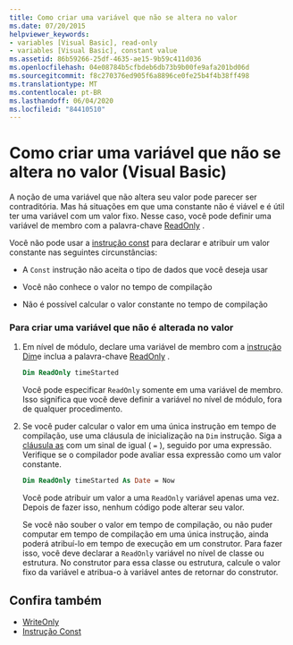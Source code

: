 ```yaml
---
title: Como criar uma variável que não se altera no valor
ms.date: 07/20/2015
helpviewer_keywords:
- variables [Visual Basic], read-only
- variables [Visual Basic], constant value
ms.assetid: 86b59266-25df-4635-ae15-9b59c411d036
ms.openlocfilehash: 04e08784b5cfbdeb6db73b9b00fe9afa201bd06d
ms.sourcegitcommit: f8c270376ed905f6a8896ce0fe25b4f4b38ff498
ms.translationtype: MT
ms.contentlocale: pt-BR
ms.lasthandoff: 06/04/2020
ms.locfileid: "84410510"
---
```

# <a name="how-to-create-a-variable-that-does-not-change-in-value-visual-basic"></a>Como criar uma variável que não se altera no valor (Visual Basic)

A noção de uma variável que não altera seu valor pode parecer ser contraditória. Mas há situações em que uma constante não é viável e é útil ter uma variável com um valor fixo. Nesse caso, você pode definir uma variável de membro com a palavra-chave [ReadOnly](../../../language-reference/modifiers/readonly.md) .

Você não pode usar a [instrução const](../../../language-reference/statements/const-statement.md) para declarar e atribuir um valor constante nas seguintes circunstâncias:

- A `Const` instrução não aceita o tipo de dados que você deseja usar

- Você não conhece o valor no tempo de compilação

- Não é possível calcular o valor constante no tempo de compilação

### <a name="to-create-a-variable-that-does-not-change-in-value"></a>Para criar uma variável que não é alterada no valor

1. Em nível de módulo, declare uma variável de membro com a [instrução Dim](../../../language-reference/statements/dim-statement.md)e inclua a palavra-chave [ReadOnly](../../../language-reference/modifiers/readonly.md) .

    ```vb
    Dim ReadOnly timeStarted
    ```

    Você pode especificar `ReadOnly` somente em uma variável de membro. Isso significa que você deve definir a variável no nível de módulo, fora de qualquer procedimento.

2. Se você puder calcular o valor em uma única instrução em tempo de compilação, use uma cláusula de inicialização na `Dim` instrução. Siga a [cláusula as](../../../language-reference/statements/as-clause.md) com um sinal de igual ( `=` ), seguido por uma expressão. Verifique se o compilador pode avaliar essa expressão como um valor constante.

    ```vb
    Dim ReadOnly timeStarted As Date = Now
    ```

    Você pode atribuir um valor a uma `ReadOnly` variável apenas uma vez. Depois de fazer isso, nenhum código pode alterar seu valor.

    Se você não souber o valor em tempo de compilação, ou não puder computar em tempo de compilação em uma única instrução, ainda poderá atribuí-lo em tempo de execução em um construtor. Para fazer isso, você deve declarar a `ReadOnly` variável no nível de classe ou estrutura. No construtor para essa classe ou estrutura, calcule o valor fixo da variável e atribua-o à variável antes de retornar do construtor.

## <a name="see-also"></a>Confira também

- [WriteOnly](../../../language-reference/modifiers/writeonly.md)
- [Instrução Const](../../../language-reference/statements/const-statement.md)
